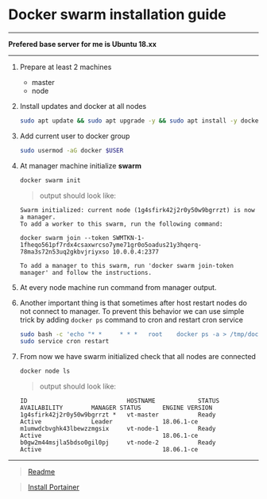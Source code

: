 # Docker swarm installation guide
___

**Prefered base server for me is Ubuntu 18.xx**
___

1. Prepare at least 2 machines
    - master
    - node
1. Install updates and docker at all nodes
   ```sh
   sudo apt update && sudo apt upgrade -y && sudo apt install -y docker.io 
   ```
1. Add current user to docker group 
   ```sh 
   sudo usermod -aG docker $USER
   ```
1. At manager machine initialize **swarm**
   ```sh
   docker swarm init
   ```
   
   > output should look like:
   
   ```
   Swarm initialized: current node (1g4sfirk42j2r0y50w9bgrrzt) is now a manager.
   To add a worker to this swarm, run the following command:
   
   docker swarm join --token SWMTKN-1-1fheqo561pf7rdx4csaxwrcso7yme71gr0o5oadus21y3hqerq-78ma3s72n53uq2gkbvjriyxso 10.0.0.4:2377
   
   To add a manager to this swarm, run 'docker swarm join-token manager' and follow the instructions.
   ```
1. At every node machine run command from manager output.
1. Another important thing is that sometimes after host restart nodes do not connect to manager. To prevent this behavior we can use simple trick by adding `docker ps` command to cron and restart cron service
   ```sh
   sudo bash -c 'echo "* *     * * *   root    docker ps -a > /tmp/docker.state.txt" >> /etc/crontab'
   sudo service cron restart
   ```
1. From now we have swarm initialized check that all nodes are connected
    ```sh
    docker node ls
    ```
    > output should look like:
    ```
    ID                            HOSTNAME            STATUS              AVAILABILITY        MANAGER STATUS      ENGINE VERSION
    1g4sfirk42j2r0y50w9bgrrzt *   vt-master           Ready               Active              Leader              18.06.1-ce
    m1umwdcbvghk43lbewzzmgsix     vt-node-1           Ready               Active                                  18.06.1-ce
    b0gw2m44msjla5bdso0gil0pj     vt-node-2           Ready               Active                                  18.06.1-ce
    ```
    
---
> [Readme](../README.md)

> [Install Portainer](./portainer.md)
